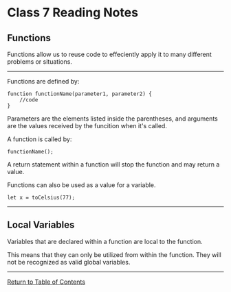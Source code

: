 # Class 7 Reading Notes

## Functions

Functions allow us to reuse code to effeciently apply it to many different problems or situations.

***

Functions are defined by:
```
function functionName(parameter1, parameter2) {
    //code
}
```
Parameters are the elements listed inside the parentheses, and arguments are the values received by the funcition when it's called.

A function is called by:

`functionName();`

A return statement within a function will stop the function and may return a value.

Functions can also be used as a value for a variable.

```
let x = toCelsius(77);
```
***

## Local Variables

Variables that are declared within a function are local to the function.

This means that they can only be utilized from within the function.  They will not be recognized as valid global variables.

***

[Return to Table of Contents](https://haydencleaver.github.io/reading-notes/)
